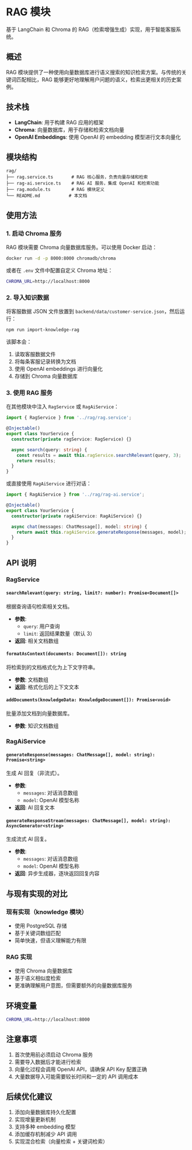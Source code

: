 # RAG 模块

基于 LangChain 和 Chroma 的 RAG（检索增强生成）实现，用于智能客服系统。

## 概述

RAG 模块提供了一种使用向量数据库进行语义搜索的知识检索方案。与传统的关键词匹配相比，RAG 能够更好地理解用户问题的语义，检索出更相关的历史案例。

## 技术栈

- **LangChain**: 用于构建 RAG 应用的框架
- **Chroma**: 向量数据库，用于存储和检索文档向量
- **OpenAI Embeddings**: 使用 OpenAI 的 embedding 模型进行文本向量化

## 模块结构

```
rag/
├── rag.service.ts       # RAG 核心服务，负责向量存储和检索
├── rag-ai.service.ts    # RAG AI 服务，集成 OpenAI 和检索功能
├── rag.module.ts        # RAG 模块定义
└── README.md           # 本文档
```

## 使用方法

### 1. 启动 Chroma 服务

RAG 模块需要 Chroma 向量数据库服务。可以使用 Docker 启动：

```bash
docker run -d -p 8000:8000 chromadb/chroma
```

或者在 `.env` 文件中配置自定义 Chroma 地址：

```bash
CHROMA_URL=http://localhost:8000
```

### 2. 导入知识数据

将客服数据 JSON 文件放置到 `backend/data/customer-service.json`，然后运行：

```bash
npm run import-knowledge-rag
```

该脚本会：
1. 读取客服数据文件
2. 将每条客服记录转换为文档
3. 使用 OpenAI embeddings 进行向量化
4. 存储到 Chroma 向量数据库

### 3. 使用 RAG 服务

在其他模块中注入 `RagService` 或 `RagAiService`：

```typescript
import { RagService } from '../rag/rag.service';

@Injectable()
export class YourService {
  constructor(private ragService: RagService) {}

  async search(query: string) {
    const results = await this.ragService.searchRelevant(query, 3);
    return results;
  }
}
```

或直接使用 `RagAiService` 进行对话：

```typescript
import { RagAiService } from '../rag/rag-ai.service';

@Injectable()
export class YourService {
  constructor(private ragAiService: RagAiService) {}

  async chat(messages: ChatMessage[], model: string) {
    return await this.ragAiService.generateResponse(messages, model);
  }
}
```

## API 说明

### RagService

#### `searchRelevant(query: string, limit?: number): Promise<Document[]>`

根据查询语句检索相关文档。

- **参数**:
  - `query`: 用户查询
  - `limit`: 返回结果数量（默认 3）
- **返回**: 相关文档数组

#### `formatAsContext(documents: Document[]): string`

将检索到的文档格式化为上下文字符串。

- **参数**: 文档数组
- **返回**: 格式化后的上下文文本

#### `addDocuments(knowledgeData: KnowledgeDocument[]): Promise<void>`

批量添加文档到向量数据库。

- **参数**: 知识文档数组

### RagAiService

#### `generateResponse(messages: ChatMessage[], model: string): Promise<string>`

生成 AI 回复（非流式）。

- **参数**:
  - `messages`: 对话消息数组
  - `model`: OpenAI 模型名称
- **返回**: AI 回复文本

#### `generateResponseStream(messages: ChatMessage[], model: string): AsyncGenerator<string>`

生成流式 AI 回复。

- **参数**:
  - `messages`: 对话消息数组
  - `model`: OpenAI 模型名称
- **返回**: 异步生成器，逐块返回回复内容

## 与现有实现的对比

### 现有实现（knowledge 模块）

- 使用 PostgreSQL 存储
- 基于关键词数组匹配
- 简单快速，但语义理解能力有限

### RAG 实现

- 使用 Chroma 向量数据库
- 基于语义相似度检索
- 更准确理解用户意图，但需要额外的向量数据库服务

## 环境变量

```bash
CHROMA_URL=http://localhost:8000
```

## 注意事项

1. 首次使用前必须启动 Chroma 服务
2. 需要导入数据后才能进行检索
3. 向量化过程会调用 OpenAI API，请确保 API Key 配置正确
4. 大量数据导入可能需要较长时间和一定的 API 调用成本

## 后续优化建议

1. 添加向量数据库持久化配置
2. 实现增量更新机制
3. 支持多种 embedding 模型
4. 添加缓存机制减少 API 调用
5. 实现混合检索（向量检索 + 关键词检索）
